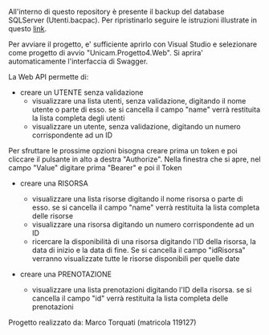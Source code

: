 All'interno di questo repository è presente il backup del database SQLServer (Utenti.bacpac). 
Per ripristinarlo seguire le istruzioni illustrate in questo [link](https://www.c-sharpcorner.com/article/how-to-import-or-restore-bacpac-file-from-ssms/).

Per avviare il progetto, e' sufficiente aprirlo con Visual Studio e selezionare come progetto di avvio "Unicam.Progetto4.Web". 
Si aprira' automaticamente l'interfaccia di Swagger.

La Web API permette di:

- creare un UTENTE senza validazione
  - visualizzare una lista utenti, senza validazione, digitando il nome utente o parte di esso. se si cancella il campo "name" verrà restituita la lista completa degli utenti
  - visualizzare un utente, senza validazione, digitando un numero corrispondente ad un ID

Per sfruttare le prossime opzioni bisogna creare prima un token e poi cliccare il pulsante in alto a destra "Authorize". 
Nella finestra che si apre, nel campo "Value" digitare prima "Bearer" e poi il Token

- creare una RISORSA
  - visualizzare una lista risorse digitando il nome risorsa o parte di esso. se si cancella il campo "name" verrà restituita la lista completa delle risorse
  - visualizzare una risorsa digitando un numero corrispondente ad un ID
  - ricercare la disponibilità di una risorsa digitando l'ID della risorsa, la data di inizio e la data di fine. Se si cancella il campo "idRisorsa" verranno visualizzate tutte le risorse disponibili per quelle date

- creare una PRENOTAZIONE
  - visualizzare una lista prenotazioni digitando l'ID della risorsa. se si cancella il campo "id" verrà restituita la lista completa delle prenotazioni

Progetto realizzato da:
Marco Torquati (matricola 119127)



